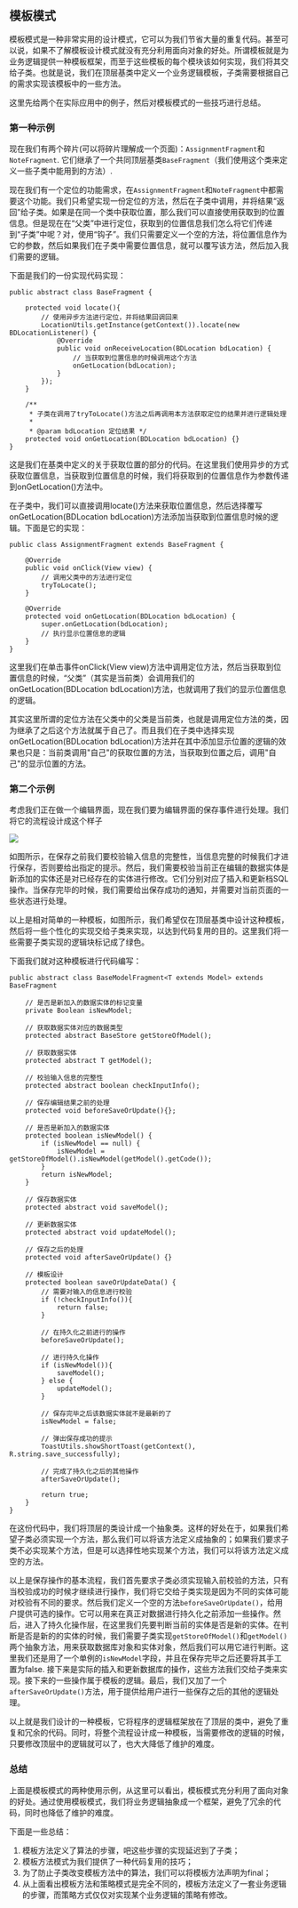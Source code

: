 ## 模板模式

模板模式是一种非常实用的设计模式，它可以为我们节省大量的重复代码。甚至可以说，如果不了解模板设计模式就没有充分利用面向对象的好处。所谓模板就是为业务逻辑提供一种模板框架，而至于这些模板的每个模块该如何实现，我们将其交给子类。也就是说，我们在顶层基类中定义一个业务逻辑模板，子类需要根据自己的需求实现该模板中的一些方法。

这里先给两个在实际应用中的例子，然后对模板模式的一些技巧进行总结。

### 第一种示例

现在我们有两个碎片(可以将碎片理解成一个页面)：`AssignmentFragment`和`NoteFragment`. 它们继承了一个共同顶层基类`BaseFragment`（我们使用这个类来定义一些子类中能用到的方法）. 

现在我们有一个定位的功能需求，在`AssignmentFragment`和`NoteFragment`中都需要这个功能。我们只希望实现一份定位的方法，然后在子类中调用，并将结果“返回”给子类。如果是在同一个类中获取位置，那么我们可以直接使用获取到的位置信息。但是现在在“父类”中进行定位，获取到的位置信息我们怎么将它们传递到“子类”中呢？对，使用“钩子”。我们只需要定义一个空的方法，将位置信息作为它的参数，然后如果我们在子类中需要位置信息，就可以覆写该方法，然后加入我们需要的逻辑。

下面是我们的一份实现代码实现：

	public abstract class BaseFragment {
	
	    protected void locate(){
	        // 使用异步方法进行定位，并将结果回调回来
	        LocationUtils.getInstance(getContext()).locate(new BDLocationListener() {
	            @Override
	            public void onReceiveLocation(BDLocation bdLocation) {
	                // 当获取到位置信息的时候调用这个方法
	                onGetLocation(bdLocation);
	            }
	        });
	    }
	
	    /**
	     * 子类在调用了tryToLocate()方法之后再调用本方法获取定位的结果并进行逻辑处理
	     *
	     * @param bdLocation 定位结果 */
	    protected void onGetLocation(BDLocation bdLocation) {}
	}

这是我们在基类中定义的关于获取位置的部分的代码。在这里我们使用异步的方式获取位置信息，当获取到位置信息的时候，我们将获取到的位置信息作为参数传递到onGetLocation()方法中。

在子类中，我们可以直接调用locate()方法来获取位置信息，然后选择覆写onGetLocation(BDLocation bdLocation)方法添加当获取到位置信息时候的逻辑。下面是它的实现：

	public class AssignmentFragment extends BaseFragment {

	    @Override
	    public void onClick(View view) {
	        // 调用父类中的方法进行定位
	        tryToLocate();
        }

	    @Override
	    protected void onGetLocation(BDLocation bdLocation) {
	        super.onGetLocation(bdLocation);
	        // 执行显示位置信息的逻辑
	    }
	}

这里我们在单击事件onClick(View view)方法中调用定位方法，然后当获取到位置信息的时候，“父类”（其实是当前类）会调用我们的onGetLocation(BDLocation bdLocation)方法，也就调用了我们的显示位置信息的逻辑。

其实这里所谓的定位方法在父类中的父类是当前类，也就是调用定位方法的类，因为继承了之后这个方法就属于自己了。而且我们在子类中选择实现onGetLocation(BDLocation bdLocation)方法并在其中添加显示位置的逻辑的效果也只是：当前类调用"自己"的获取位置的方法，当获取到位置之后，调用"自己"的显示位置的方法。

### 第二个示例

考虑我们正在做一个编辑界面，现在我们要为编辑界面的保存事件进行处理。我们将它的流程设计成这个样子

![](http://upload.ouliu.net/i/20171029162111xkrr6.png)

如图所示，在保存之前我们要校验输入信息的完整性，当信息完整的时候我们才进行保存，否则要给出指定的提示。然后，我们需要校验当前正在编辑的数据实体是新添加的实体还是对已经存在的实体进行修改。它们分别对应了插入和更新档SQL操作。当保存完毕的时候，我们需要给出保存成功的通知，并需要对当前页面的一些状态进行处理。

以上是相对简单的一种模板，如图所示，我们希望仅在顶层基类中设计这种模板，然后将一些个性化的实现交给子类来实现，以达到代码复用的目的。这里我们将一些需要子类实现的逻辑块标记成了绿色。

下面我们就对这种模板进行代码编写：

	public abstract class BaseModelFragment<T extends Model> extends BaseFragment

	    // 是否是新加入的数据实体的标记变量
	    private Boolean isNewModel;

	    // 获取数据实体对应的数据类型
	    protected abstract BaseStore getStoreOfModel();

	    // 获取数据实体
	    protected abstract T getModel();

	    // 校验输入信息的完整性
	    protected abstract boolean checkInputInfo();

	    // 保存编辑结果之前的处理
	    protected void beforeSaveOrUpdate(){};

		// 是否是新加入的数据实体
	    protected boolean isNewModel() {
	        if (isNewModel == null) {
	            isNewModel = getStoreOfModel().isNewModel(getModel().getCode());
	        }
	        return isNewModel;
	    }

	    // 保存数据实体
	    protected abstract void saveModel();

	    // 更新数据实体
	    protected abstract void updateModel();
	
	    // 保存之后的处理
	    protected void afterSaveOrUpdate() {}

		// 模板设计
	    protected boolean saveOrUpdateData() {
	        // 需要对输入的信息进行校验
	        if (!checkInputInfo()){
	            return false;
	        }
	
	        // 在持久化之前进行的操作
	        beforeSaveOrUpdate();
	
	        // 进行持久化操作
	        if (isNewModel()){
	            saveModel();
	        } else {
	            updateModel();
	        }
	
	        // 保存完毕之后该数据实体就不是最新的了
	        isNewModel = false;
	
	        // 弹出保存成功的提示
	        ToastUtils.showShortToast(getContext(), R.string.save_successfully);
	
	        // 完成了持久化之后的其他操作
	        afterSaveOrUpdate();
	
	        return true;
	    }
	}

在这份代码中，我们将顶层的类设计成一个抽象类。这样的好处在于，如果我们希望子类必须实现一个方法，那么我们可以将该方法定义成抽象的；如果我们要求子类不必实现某个方法，但是可以选择性地实现某个方法，我们可以将该方法定义成空的方法。

以上是保存操作的基本流程，我们首先要求子类必须实现输入前校验的方法，只有当校验成功的时候才继续进行操作，我们将它交给子类实现是因为不同的实体可能对校验有不同的要求。然后我们定义一个空的方法`beforeSaveOrUpdate()`，给用户提供可选的操作。它可以用来在真正对数据进行持久化之前添加一些操作。然后，进入了持久化操作层，在这里我们先要判断当前的实体是否是新的实体。在判断是否是新的的实体的时候，我们需要子类实现`getStoreOfModel()`和`getModel()`两个抽象方法，用来获取数据库对象和实体对象，然后我们可以用它进行判断。这里我们还是用了一个单例的`isNewModel`字段，并且在保存完毕之后还要将其手工置为false. 接下来是实际的插入和更新数据库的操作，这些方法我们交给子类来实现。接下来的一些操作属于模板的逻辑。最后，我们又加了一个`afterSaveOrUpdate()`方法，用于提供给用户进行一些保存之后的其他的逻辑处理。
	
以上就是我们设计的一种模板，它将程序的逻辑框架放在了顶层的类中，避免了重复和冗余的代码。同时，将整个流程设计成一种模板，当需要修改的逻辑的时候，只要修改顶层中的逻辑就可以了，也大大降低了维护的难度。

### 总结

上面是模板模式的两种使用示例，从这里可以看出，模板模式充分利用了面向对象的好处。通过使用模板模式，我们将业务逻辑抽象成一个框架，避免了冗余的代码，同时也降低了维护的难度。

下面是一些总结：

1. 模板方法定义了算法的步骤，吧这些步骤的实现延迟到了子类；
2. 模板方法模式为我们提供了一种代码复用的技巧；
3. 为了防止子类改变模板方法中的算法，我们可以将模板方法声明为final；
4. 从上面看出模板方法和策略模式是完全不同的，模板方法定义了一套业务逻辑的步骤，而策略方式仅仅对实现某个业务逻辑的策略有修改。